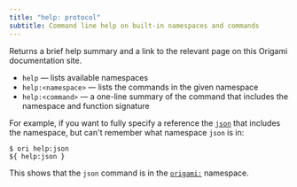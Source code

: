 ```yaml
---
title: "help: protocol"
subtitle: Command line help on built-in namespaces and commands
---
```


Returns a brief help summary and a link to the relevant page on this Origami documentation site.

- `help` — lists available namespaces
- `help:<namespace>` — lists the commands in the given namespace
- `help:<command>` — a one-line summary of the command that includes the namespace and function signature

For example, if you want to fully specify a reference the [`json`](/builtins/origami/json.html) that includes the namespace, but can't remember what namespace `json` is in:

```console
$ ori help:json
${ help:json }
```

This shows that the `json` command is in the [`origami:`](/builtins/origami) namespace.
